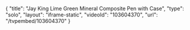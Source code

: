 {
    "title": "Jay King Lime Green Mineral Composite Pen with Case",
    "type": "solo",
    "layout": "iframe-static",
    "videoId": "103604370",
    "url": "\/tvpembed\/103604370"
}